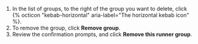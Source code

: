 1. In the list of groups, to the right of the group you want to delete, click {% octicon "kebab-horizontal" aria-label="The horizontal kebab icon" %}.
1. To remove the group, click **Remove group**.
1. Review the confirmation prompts, and click **Remove this runner group**.
